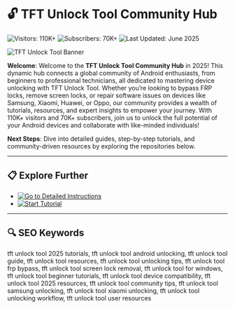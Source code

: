 # 🔓 TFT Unlock Tool Community Hub  

![Visitors: 110K+](https://img.shields.io/badge/Visitors-110K+-ff9f43) ![Subscribers: 70K+](https://img.shields.io/badge/Subscribers-70K+-6ab04c) ![Last Updated: June 2025](https://img.shields.io/badge/Last_Updated-June_2025-3498db)  

![TFT Unlock Tool Banner](https://i.ytimg.com/vi/DZnROUSGr7c/hq720.jpg?sqp=-oaymwEhCK4FEIIDSFryq4qpAxMIARUAAAAAGAElAADIQj0AgKJD&rs=AOn4CLBUg5nBpEifFRlpghQOIv6grdQhWQ)  

**Welcome**: Welcome to the **TFT Unlock Tool Community Hub** in 2025! This dynamic hub connects a global community of Android enthusiasts, from beginners to professional technicians, all dedicated to mastering device unlocking with TFT Unlock Tool. Whether you’re looking to bypass FRP locks, remove screen locks, or repair software issues on devices like Samsung, Xiaomi, Huawei, or Oppo, our community provides a wealth of tutorials, resources, and expert insights to empower your journey. With 110K+ visitors and 70K+ subscribers, join us to unlock the full potential of your Android devices and collaborate with like-minded individuals!  

**Next Steps**: Dive into detailed guides, step-by-step tutorials, and community-driven resources by exploring the repositories below.  

---

## 📋 Explore Further  

- [![Go to Detailed Instructions](https://img.shields.io/badge/Go_to_Detailed_Instructions-NOW-blueviolet)](https://github.com/Free-TFT-Unlock-Community/.github)  
- [![Start Tutorial](https://img.shields.io/badge/Start_Tutorial-NOW-blueviolet)](https://github.com/Free-TFT-Unlock-Community/Free-LockWiper-Unlock-Hub)  

---

## 🔍 SEO Keywords  

tft unlock tool 2025 tutorials, tft unlock tool android unlocking, tft unlock tool guide, tft unlock tool resources, tft unlock tool unlocking tips, tft unlock tool frp bypass, tft unlock tool screen lock removal, tft unlock tool for windows, tft unlock tool beginner tutorials, tft unlock tool device compatibility, tft unlock tool 2025 resources, tft unlock tool community tips, tft unlock tool samsung unlocking, tft unlock tool xiaomi unlocking, tft unlock tool unlocking workflow, tft unlock tool user resources
